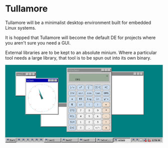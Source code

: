 # Tullamore
Tullamore will be a minimalist desktop environment built for embedded Linux systems. 

It is hopped that Tullamore will become the default DE for projects where you aren't sure you need a GUI.

External libraries are to be kept to an absolute minium. Where a particular tool needs a large library, that tool is to be spun out into its own binary.

![Tullamore Screenshot](screenshots/2025-05-25.png)
